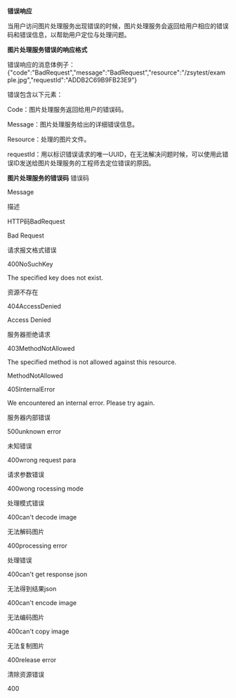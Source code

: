 **错误响应**

当用户访问图片处理服务出现错误的时候，图片处理服务会返回给用户相应的错误码和错误信息，以帮助用户定位与处理问题。

**图片处理服务错误的响应格式**

错误响应的消息体例子：
{"code":"BadRequest","message":"BadRequest","resource":"/zsytest/example.jpg","requestId":"ADDB2C69B9FB23E9"}

错误包含以下元素：

Code：图片处理服务返回给用户的错误码。

Message：图片处理服务给出的详细错误信息。

Resource：处理的图片文件。

requestId：用以标识错误请求的唯一UUID，在无法解决问题时候，可以使用此错误ID发送给图片处理服务的工程师去定位错误的原因。

**图片处理服务的错误码**
错误码

Message

描述

HTTP码BadRequest

Bad Request

请求报文格式错误

400NoSuchKey

The specified key does not exist.

资源不存在

404AccessDenied

Access Denied

服务器拒绝请求

403MethodNotAllowed

The specified method is not allowed against this resource.

MethodNotAllowed

405InternalError

We encountered an internal error. Please try again.

服务器内部错误

500unknown error

未知错误

400wrong request para

请求参数错误

400wong rocessing mode

处理模式错误

400can't decode image

无法解码图片

400processing error

处理错误

400can't get response json

无法得到结果json

400can't encode image

无法编码图片

400can't copy image

无法复制图片

400release error

清除资源错误

400